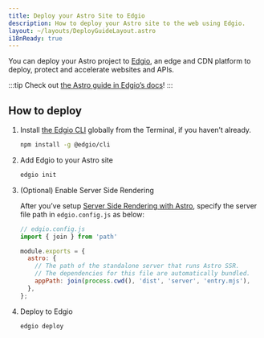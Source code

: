 ```yaml
---
title: Deploy your Astro Site to Edgio
description: How to deploy your Astro site to the web using Edgio.
layout: ~/layouts/DeployGuideLayout.astro
i18nReady: true
---
```


You can deploy your Astro project to [Edgio](https://www.edg.io/), an edge and CDN platform to deploy, protect and accelerate websites and APIs.

:::tip
Check out [the Astro guide in Edgio’s docs](https://docs.edg.io/guides/astro)!
:::

## How to deploy

1. Install [the Edgio CLI](https://docs.edg.io/guides/cli) globally from the Terminal, if you haven’t already.

    ```bash
    npm install -g @edgio/cli
    ```

2. Add Edgio to your Astro site

    ```bash
    edgio init
    ```

3. (Optional) Enable Server Side Rendering

    After you’ve setup [Server Side Rendering with Astro](/en/guides/server-side-rendering/), specify the server file path in `edgio.config.js` as below:

    ```js ins={2,5-9}
    // edgio.config.js
    import { join } from 'path'

    module.exports = {
      astro: {
        // The path of the standalone server that runs Astro SSR.
        // The dependencies for this file are automatically bundled.
        appPath: join(process.cwd(), 'dist', 'server', 'entry.mjs'),
      },
    };
    ```

4. Deploy to Edgio

    ```bash
    edgio deploy
    ```
